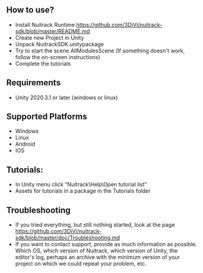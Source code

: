 ## How to use?
- Install Nuitrack Runtime https://github.com/3DiVi/nuitrack-sdk/blob/master/README.md
- Create new Project in Unity
- Unpack NuitrackSDK.unitypackage
- Try to start the scene AllModulesScene (If something doesn't work, follow the on-screen instructions)
- Complete the tutorials

## Requirements
- Unity 2020.3.1 or later (windows or linux)

## Supported Platforms

- Windows
- Linux
- Android
- IOS 

## Tutorials:  
- In Unity menu click "Nuitrack\Help\Open tutorial list"
- Assets for tutorials in a package in the Tutorials folder

## Troubleshooting
- If you tried everything, but still nothing started, look at the page https://github.com/3DiVi/nuitrack-sdk/blob/master/doc/Troubleshooting.md
- If you want to contact support, provide as much information as possible.  Which OS, which version of Nuitrack, which version of Unity, the editor's log, perhaps an archive with the minimum version of your project on which we could repeat your problem, etc.